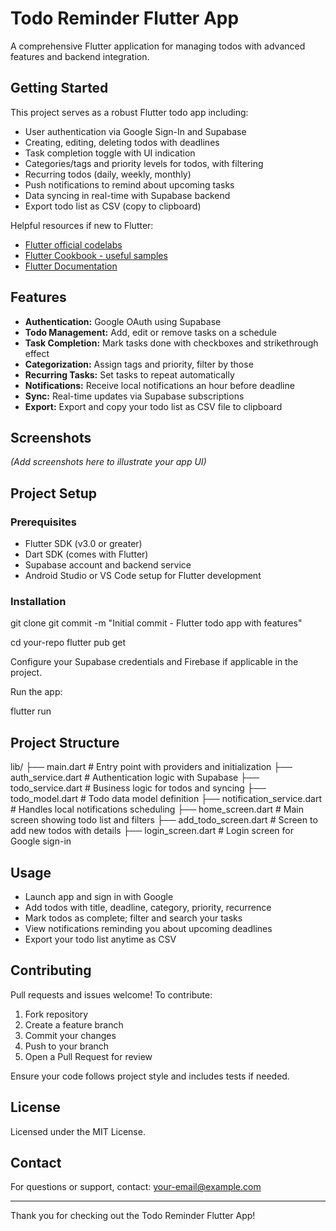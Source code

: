 # Todo Reminder Flutter App

A comprehensive Flutter application for managing todos with advanced features and backend integration.

## Getting Started

This project serves as a robust Flutter todo app including:

- User authentication via Google Sign-In and Supabase
- Creating, editing, deleting todos with deadlines
- Task completion toggle with UI indication
- Categories/tags and priority levels for todos, with filtering
- Recurring todos (daily, weekly, monthly)
- Push notifications to remind about upcoming tasks
- Data syncing in real-time with Supabase backend
- Export todo list as CSV (copy to clipboard)

Helpful resources if new to Flutter:

- [Flutter official codelabs](https://docs.flutter.dev/get-started/codelab)
- [Flutter Cookbook - useful samples](https://docs.flutter.dev/cookbook)
- [Flutter Documentation](https://docs.flutter.dev)

## Features

- **Authentication:** Google OAuth using Supabase
- **Todo Management:** Add, edit or remove tasks on a schedule
- **Task Completion:** Mark tasks done with checkboxes and strikethrough effect
- **Categorization:** Assign tags and priority, filter by those
- **Recurring Tasks:** Set tasks to repeat automatically
- **Notifications:** Receive local notifications an hour before deadline
- **Sync:** Real-time updates via Supabase subscriptions
- **Export:** Export and copy your todo list as CSV file to clipboard

## Screenshots

_(Add screenshots here to illustrate your app UI)_

## Project Setup

### Prerequisites

- Flutter SDK (v3.0 or greater)
- Dart SDK (comes with Flutter)
- Supabase account and backend service
- Android Studio or VS Code setup for Flutter development

### Installation

git clone git commit -m "Initial commit - Flutter todo app with features"

cd your-repo
flutter pub get

Configure your Supabase credentials and Firebase if applicable in the project.

Run the app:

flutter run

## Project Structure

lib/
├── main.dart # Entry point with providers and initialization
├── auth_service.dart # Authentication logic with Supabase
├── todo_service.dart # Business logic for todos and syncing
├── todo_model.dart # Todo data model definition
├── notification_service.dart # Handles local notifications scheduling
├── home_screen.dart # Main screen showing todo list and filters
├── add_todo_screen.dart # Screen to add new todos with details
├── login_screen.dart # Login screen for Google sign-in


## Usage

- Launch app and sign in with Google
- Add todos with title, deadline, category, priority, recurrence
- Mark todos as complete; filter and search your tasks
- View notifications reminding you about upcoming deadlines
- Export your todo list anytime as CSV

## Contributing

Pull requests and issues welcome! To contribute:

1. Fork repository
2. Create a feature branch
3. Commit your changes
4. Push to your branch
5. Open a Pull Request for review

Ensure your code follows project style and includes tests if needed.

## License

Licensed under the MIT License.

## Contact

For questions or support, contact: your-email@example.com

---

Thank you for checking out the Todo Reminder Flutter App!
